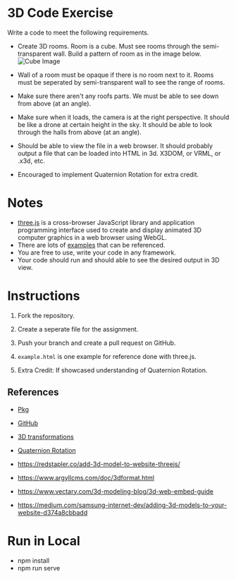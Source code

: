 # 3D Code Exercise

Write a code to meet the following requirements.

- Create 3D rooms. Room is a cube. Must see rooms through the semi-transparent wall. Build a pattern of room as in the image below. ![Cube Image](https://github.com/SLMetaverse/hiring-3D-assignment/blob/challenge/example.jpg?raw=true)

- Wall of a room must be opaque if there is no room next to it. Rooms must be seperated by semi-transparent wall to see the range of rooms.

- Make sure there aren't any roofs parts. We must be able to see down from above (at an angle).

- Make sure when it loads, the camera is at the right perspective. It should be like a drone at certain height in the sky. It should be able to look through the halls from above (at an angle).

- Should be able to view the file in a web browser. It should probably output a file that can be loaded into HTML in 3d.  X3DOM, or VRML, or .x3d, etc.

- Encouraged to implement Quaternion Rotation for extra credit.

# Notes
- [three.js](https://threejs.org) is a cross-browser JavaScript library and application programming interface used to create and display animated 3D computer graphics in a web browser using WebGL. 
- There are lots of [examples](https://threejs.org/examples/#webgl_animation_keyframes) that can be referenced.
- You are free to use, write your code in any framework.
- Your code should run and should able to see the desired output in 3D view.

# Instructions

1. Fork the repository.

2. Create a seperate file for the assignment.

3. Push your branch and create a pull request on GitHub.

4. `example.html` is one example for reference done with three.js.

5. Extra Credit: If showcased understanding of Quaternion Rotation.


## References
- [Pkg](https://unpkg.com/browse/three@0.138.3/)
- [GitHub](https://github.com/mrdoob/three.js)
- [3D transformations](https://www.cs.cornell.edu/courses/cs4620/2010fa/lectures/03transforms3d.pdf)
- [Quaternion Rotation](https://www.youtube.com/results?search_query=quaternion+for+game+developers+)
- https://redstapler.co/add-3d-model-to-website-threejs/

- https://www.argyllcms.com/doc/3dformat.html

- https://www.vectary.com/3d-modeling-blog/3d-web-embed-guide

- https://medium.com/samsung-internet-dev/adding-3d-models-to-your-website-d374a8cbbadd


# Run in Local
- npm install
- npm run serve